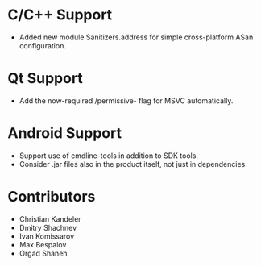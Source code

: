 # C/C++ Support
* Added new module Sanitizers.address for simple cross-platform ASan configuration.

# Qt Support
* Add the now-required /permissive- flag for MSVC automatically.

# Android Support
* Support use of cmdline-tools in addition to SDK tools.
* Consider .jar files also in the product itself, not just in dependencies.

# Contributors
* Christian Kandeler
* Dmitry Shachnev
* Ivan Komissarov
* Max Bespalov
* Orgad Shaneh
